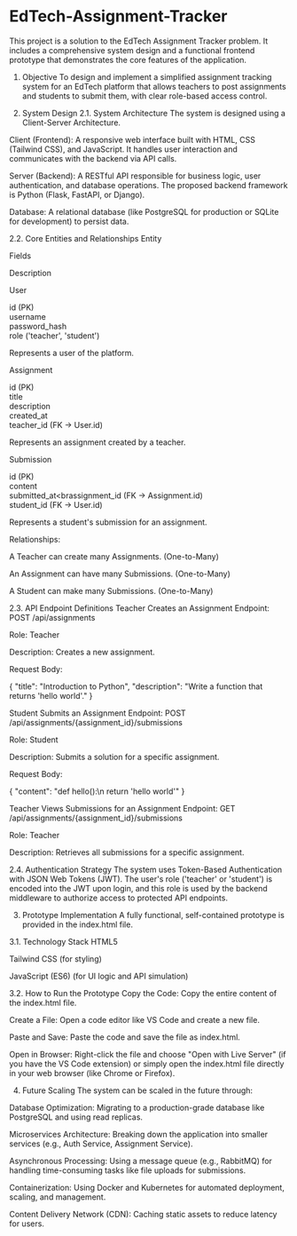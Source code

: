 # EdTech-Assignment-Tracker
This project is a solution to the EdTech Assignment Tracker problem. It includes a comprehensive system design and a functional frontend prototype that demonstrates the core features of the application.

1. Objective
To design and implement a simplified assignment tracking system for an EdTech platform that allows teachers to post assignments and students to submit them, with clear role-based access control.

2. System Design
2.1. System Architecture
The system is designed using a Client-Server Architecture.

Client (Frontend): A responsive web interface built with HTML, CSS (Tailwind CSS), and JavaScript. It handles user interaction and communicates with the backend via API calls.

Server (Backend): A RESTful API responsible for business logic, user authentication, and database operations. The proposed backend framework is Python (Flask, FastAPI, or Django).

Database: A relational database (like PostgreSQL for production or SQLite for development) to persist data.

2.2. Core Entities and Relationships
Entity

Fields

Description

User

id (PK)<br>username<br>password_hash<br>role ('teacher', 'student')

Represents a user of the platform.

Assignment

id (PK)<br>title<br>description<br>created_at<br>teacher_id (FK -> User.id)

Represents an assignment created by a teacher.

Submission

id (PK)<br>content<br>submitted_at<brassignment_id (FK -> Assignment.id)<br>student_id (FK -> User.id)

Represents a student's submission for an assignment.

Relationships:

A Teacher can create many Assignments. (One-to-Many)

An Assignment can have many Submissions. (One-to-Many)

A Student can make many Submissions. (One-to-Many)

2.3. API Endpoint Definitions
Teacher Creates an Assignment
Endpoint: POST /api/assignments

Role: Teacher

Description: Creates a new assignment.

Request Body:

{
  "title": "Introduction to Python",
  "description": "Write a function that returns 'hello world'."
}

Student Submits an Assignment
Endpoint: POST /api/assignments/{assignment_id}/submissions

Role: Student

Description: Submits a solution for a specific assignment.

Request Body:

{
  "content": "def hello():\n  return 'hello world'"
}

Teacher Views Submissions for an Assignment
Endpoint: GET /api/assignments/{assignment_id}/submissions

Role: Teacher

Description: Retrieves all submissions for a specific assignment.

2.4. Authentication Strategy
The system uses Token-Based Authentication with JSON Web Tokens (JWT). The user's role ('teacher' or 'student') is encoded into the JWT upon login, and this role is used by the backend middleware to authorize access to protected API endpoints.

3. Prototype Implementation
A fully functional, self-contained prototype is provided in the index.html file.

3.1. Technology Stack
HTML5

Tailwind CSS (for styling)

JavaScript (ES6) (for UI logic and API simulation)

3.2. How to Run the Prototype
Copy the Code: Copy the entire content of the index.html file.

Create a File: Open a code editor like VS Code and create a new file.

Paste and Save: Paste the code and save the file as index.html.

Open in Browser: Right-click the file and choose "Open with Live Server" (if you have the VS Code extension) or simply open the index.html file directly in your web browser (like Chrome or Firefox).

4. Future Scaling
The system can be scaled in the future through:

Database Optimization: Migrating to a production-grade database like PostgreSQL and using read replicas.

Microservices Architecture: Breaking down the application into smaller services (e.g., Auth Service, Assignment Service).

Asynchronous Processing: Using a message queue (e.g., RabbitMQ) for handling time-consuming tasks like file uploads for submissions.

Containerization: Using Docker and Kubernetes for automated deployment, scaling, and management.

Content Delivery Network (CDN): Caching static assets to reduce latency for users.
